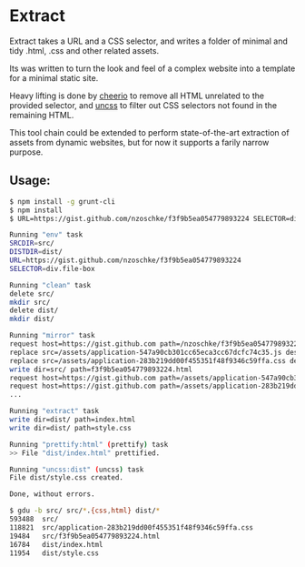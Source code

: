 # Extract

Extract takes a URL and a CSS selector, and writes a folder of minimal and tidy
.html, .css and other related assets.

Its was written to turn the look and feel of a complex website into a template 
for a minimal static site.

Heavy lifting is done by [cheerio](https://github.com/MatthewMueller/cheerio) to
remove all HTML unrelated to the provided selector, and 
[uncss](https://github.com/giakki/uncss) to filter out CSS selectors not found
in the remaining HTML.

This tool chain could be extended to perform state-of-the-art extraction of 
assets from dynamic websites, but for now it supports a farily narrow purpose.

## Usage:

```sh
$ npm install -g grunt-cli
$ npm install
$ URL=https://gist.github.com/nzoschke/f3f9b5ea054779893224 SELECTOR=div.file-box grunt

Running "env" task
SRCDIR=src/
DISTDIR=dist/
URL=https://gist.github.com/nzoschke/f3f9b5ea054779893224
SELECTOR=div.file-box

Running "clean" task
delete src/
mkdir src/
delete dist/
mkdir dist/

Running "mirror" task
request host=https://gist.github.com path=/nzoschke/f3f9b5ea054779893224
replace src=/assets/application-547a90cb301cc65eca3cc67dcfc74c35.js dest=application-547a90cb301cc65eca3cc67dcfc74c35.js
replace src=/assets/application-283b219dd00f455351f48f9346c59ffa.css dest=application-283b219dd00f455351f48f9346c59ffa.css
write dir=src/ path=f3f9b5ea054779893224.html
request host=https://gist.github.com path=/assets/application-547a90cb301cc65eca3cc67dcfc74c35.js
request host=https://gist.github.com path=/assets/application-283b219dd00f455351f48f9346c59ffa.css
...

Running "extract" task
write dir=dist/ path=index.html
write dir=dist/ path=style.css

Running "prettify:html" (prettify) task
>> File "dist/index.html" prettified.

Running "uncss:dist" (uncss) task
File dist/style.css created.

Done, without errors.

$ gdu -b src/ src/*.{css,html} dist/*
593488  src/
118821  src/application-283b219dd00f455351f48f9346c59ffa.css
19484   src/f3f9b5ea054779893224.html
16784   dist/index.html
11954   dist/style.css
```
